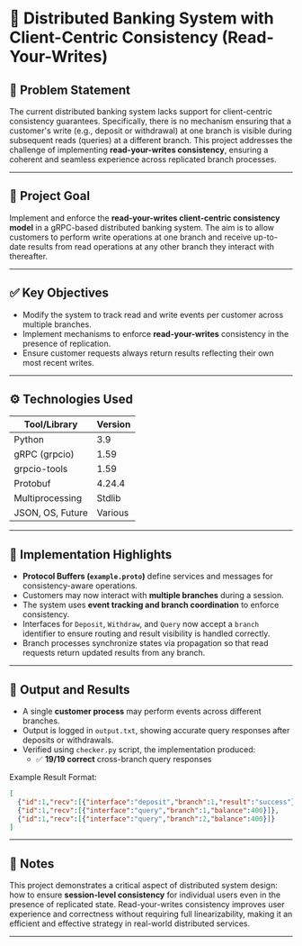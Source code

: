 
# 🔁 Distributed Banking System with Client-Centric Consistency (Read-Your-Writes)

## 🧩 Problem Statement

The current distributed banking system lacks support for client-centric consistency guarantees. Specifically, there is no mechanism ensuring that a customer's write (e.g., deposit or withdrawal) at one branch is visible during subsequent reads (queries) at a different branch. This project addresses the challenge of implementing **read-your-writes consistency**, ensuring a coherent and seamless experience across replicated branch processes.

---

## 🎯 Project Goal

Implement and enforce the **read-your-writes client-centric consistency model** in a gRPC-based distributed banking system. The aim is to allow customers to perform write operations at one branch and receive up-to-date results from read operations at any other branch they interact with thereafter.

---

## ✅ Key Objectives

- Modify the system to track read and write events per customer across multiple branches.
- Implement mechanisms to enforce **read-your-writes** consistency in the presence of replication.
- Ensure customer requests always return results reflecting their own most recent writes.

---

## ⚙️ Technologies Used

| Tool/Library       | Version  |
|--------------------|----------|
| Python             | 3.9      |
| gRPC (grpcio)      | 1.59     |
| grpcio-tools       | 1.59     |
| Protobuf           | 4.24.4   |
| Multiprocessing    | Stdlib   |
| JSON, OS, Future   | Various  |

---

## 🚀 Implementation Highlights

- **Protocol Buffers (`example.proto`)** define services and messages for consistency-aware operations.
- Customers may now interact with **multiple branches** during a session.
- The system uses **event tracking and branch coordination** to enforce consistency.
- Interfaces for `Deposit`, `Withdraw`, and `Query` now accept a `branch` identifier to ensure routing and result visibility is handled correctly.
- Branch processes synchronize states via propagation so that read requests return updated results from any branch.

---

## 🧪 Output and Results

- A single **customer process** may perform events across different branches.
- Output is logged in `output.txt`, showing accurate query responses after deposits or withdrawals.
- Verified using `checker.py` script, the implementation produced:
  - ✅ **19/19 correct** cross-branch query responses

Example Result Format:
```json
[
  {"id":1,"recv":[{"interface":"deposit","branch":1,"result":"success"}]},
  {"id":1,"recv":[{"interface":"query","branch":1,"balance":400}]},
  {"id":1,"recv":[{"interface":"query","branch":2,"balance":400}]}
]
```

---

## 📖 Notes

This project demonstrates a critical aspect of distributed system design: how to ensure **session-level consistency** for individual users even in the presence of replicated state. Read-your-writes consistency improves user experience and correctness without requiring full linearizability, making it an efficient and effective strategy in real-world distributed services.

---
